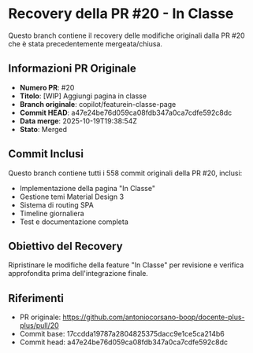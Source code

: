 # Recovery della PR #20 - In Classe

Questo branch contiene il recovery delle modifiche originali dalla PR #20 che è stata precedentemente mergeata/chiusa.

## Informazioni PR Originale

- **Numero PR**: #20
- **Titolo**: [WIP] Aggiungi pagina in classe  
- **Branch originale**: copilot/featurein-classe-page
- **Commit HEAD**: a47e24be76d059ca08fdb347a0ca7cdfe592c8dc
- **Data merge**: 2025-10-19T19:38:54Z
- **Stato**: Merged

## Commit Inclusi

Questo branch contiene tutti i 558 commit originali della PR #20, inclusi:
- Implementazione della pagina "In Classe"
- Gestione temi Material Design 3
- Sistema di routing SPA
- Timeline giornaliera
- Test e documentazione completa

## Obiettivo del Recovery

Ripristinare le modifiche della feature "In Classe" per revisione e verifica approfondita prima dell'integrazione finale.

## Riferimenti

- PR originale: https://github.com/antoniocorsano-boop/docente-plus-plus/pull/20
- Commit base: 17ccdda19787a2804825375dacc9e1ce5ca214b6
- Commit head: a47e24be76d059ca08fdb347a0ca7cdfe592c8dc
